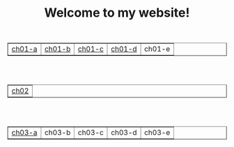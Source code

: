 <!DOCTYPE html>
<html>
	<head>
		<meta charset="utf-8">
		<title></title>
	</head>
	<body>
		<h1 style="text-align: center;">Welcome to my website!</h1>
		<br>
		<table border="1">
			<tr>
				<td><a href="./html/ch01/a.html">ch01-a</a></td>
				<td><a href="./html/ch01/b.html">ch01-b</a></td>
				<td><a href="./html/ch01/c.html">ch01-c</a></td>
				<td><a href="./html/ch01/d.html">ch01-d</a></td>
				<td>ch01-e</td>
			</tr>
		</table>
		<br>
		<br>
		<table border="1">
			<tr>
				<td><a href="./html/ch02/task1.html">ch02</a></td>
			</tr>
		</table>
		<br>
		<br>
		<table border="1">
			<tr>
				<td><a href="./html/ch03/task-a.html">ch03-a</a></td>
				<td>ch03-b</td>
				<td>ch03-c</td>
				<td>ch03-d</td>
				<td>ch03-e</td>
			</tr>
		</table>
	</body>
</html>

